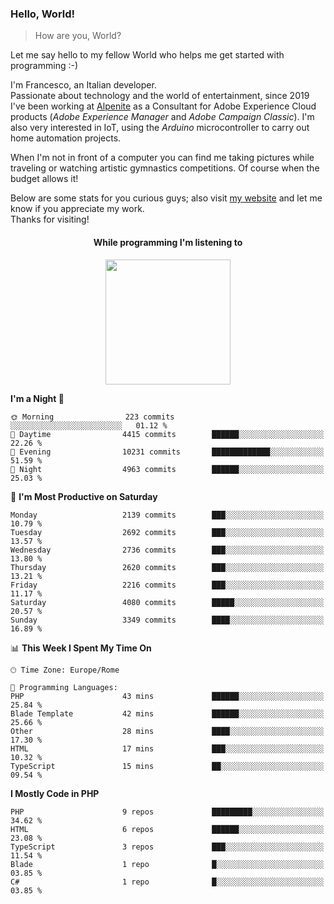 ### Hello, World!

> How are you, World?

Let me say hello to my fellow World who helps me get started with programming :-)

I'm Francesco, an Italian developer.  
Passionate about technology and the world of entertainment, since 2019 I've been working at [Alpenite](https://www.alpenite.com) as a Consultant for Adobe Experience Cloud products (*Adobe Experience Manager* and *Adobe Campaign Classic*). I'm also very interested in IoT, using the *Arduino* microcontroller to carry out home automation projects.

When I'm not in front of a computer you can find me taking pictures while traveling or watching artistic gymnastics competitions. Of course when the budget allows it!

Below are some stats for you curious guys; also visit [my website](https://www.francescorega.eu) and let me know if you appreciate my work.  
Thanks for visiting!

<div align="center">
  <h4>While programming I'm listening to</h4>
  <a href="https://apps.francescorega.eu/now-playing/11147232609" target="_blank"><img src="https://apps.francescorega.eu/now-playing/11147232609" width="200"></a>
</div>

<!--START_SECTION:waka-->
**I'm a Night 🦉** 

```text
🌞 Morning                223 commits         ░░░░░░░░░░░░░░░░░░░░░░░░░   01.12 % 
🌆 Daytime                4415 commits        ██████░░░░░░░░░░░░░░░░░░░   22.26 % 
🌃 Evening                10231 commits       █████████████░░░░░░░░░░░░   51.59 % 
🌙 Night                  4963 commits        ██████░░░░░░░░░░░░░░░░░░░   25.03 % 
```
📅 **I'm Most Productive on Saturday** 

```text
Monday                   2139 commits        ███░░░░░░░░░░░░░░░░░░░░░░   10.79 % 
Tuesday                  2692 commits        ███░░░░░░░░░░░░░░░░░░░░░░   13.57 % 
Wednesday                2736 commits        ███░░░░░░░░░░░░░░░░░░░░░░   13.80 % 
Thursday                 2620 commits        ███░░░░░░░░░░░░░░░░░░░░░░   13.21 % 
Friday                   2216 commits        ███░░░░░░░░░░░░░░░░░░░░░░   11.17 % 
Saturday                 4080 commits        █████░░░░░░░░░░░░░░░░░░░░   20.57 % 
Sunday                   3349 commits        ████░░░░░░░░░░░░░░░░░░░░░   16.89 % 
```


📊 **This Week I Spent My Time On** 

```text
🕑︎ Time Zone: Europe/Rome

💬 Programming Languages: 
PHP                      43 mins             ██████░░░░░░░░░░░░░░░░░░░   25.84 % 
Blade Template           42 mins             ██████░░░░░░░░░░░░░░░░░░░   25.66 % 
Other                    28 mins             ████░░░░░░░░░░░░░░░░░░░░░   17.30 % 
HTML                     17 mins             ███░░░░░░░░░░░░░░░░░░░░░░   10.32 % 
TypeScript               15 mins             ██░░░░░░░░░░░░░░░░░░░░░░░   09.54 % 
```

**I Mostly Code in PHP** 

```text
PHP                      9 repos             █████████░░░░░░░░░░░░░░░░   34.62 % 
HTML                     6 repos             ██████░░░░░░░░░░░░░░░░░░░   23.08 % 
TypeScript               3 repos             ███░░░░░░░░░░░░░░░░░░░░░░   11.54 % 
Blade                    1 repo              █░░░░░░░░░░░░░░░░░░░░░░░░   03.85 % 
C#                       1 repo              █░░░░░░░░░░░░░░░░░░░░░░░░   03.85 % 
```




<!--END_SECTION:waka-->
